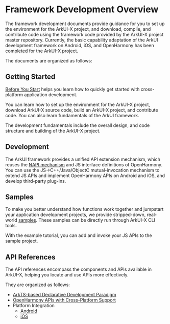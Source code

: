 # Framework Development Overview

The framework development documents provide guidance for you to set up the environment for the ArkUI-X project, and download, compile, and contribute code using the framework code provided by the ArkUI-X project master repository. Currently, the basic capability adaptation of the ArkUI development framework on Android, iOS, and OpenHarmony has been completed for the ArkUI-X project.

The documents are organized as follows:

## Getting Started

[Before You Start](quick-start/start-overview.md) helps you learn how to quickly get started with cross-platform application development.

You can learn how to set up the environment for the ArkUI-X project, download ArkUI-X source code, build an ArkUI-X project, and contribute code. You can also learn fundamentals of the ArkUI framework.

The development fundamentals include the overall design, and code structure and building of the ArkUI-X project.

## Development

The ArkUI framework provides a unified API extension mechanism, which reuses the [NAPI mechanism](../framework-dev/napi/napi-guidelines.md) and JS interface definitions of OpenHarmony. You can use the JS->C++/Java/ObjectC mutual-invocation mechanism to extend JS APIs and implement OpenHarmony APIs on Android and iOS, and develop third-party plug-ins.

## Samples

To make you better understand how functions work together and jumpstart your application development projects, we provide stripped-down, real-world [samples](https://gitee.com/arkui-x/samples). These samples can be directly run through ArkUI-X CLI tools.

With the example tutorial, you can add and invoke your JS APIs to the sample project.

## API References

The API references encompass the components and APIs available in ArkUI-X, helping you locate and use APIs more effectively.

They are organized as follows:

- [ArkTS-based Declarative Development Paradigm](https://gitee.com/openharmony/docs/blob/master/en/application-dev/reference/arkui-ts/Readme-EN.md)
- [OpenHarmony APIs with Cross-Platform Support](../application-dev/reference/apis/readme.md)
- Platform Integration
  - [Android](../application-dev/reference/arkui-for-android/readme.md)
  - [iOS](../application-dev/reference/arkui-for-ios/readme.md)
